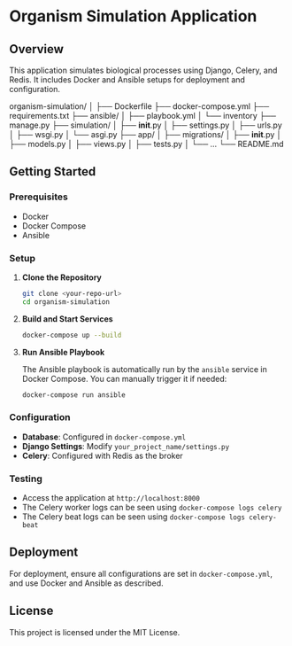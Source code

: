 # Organism Simulation Application

## Overview

This application simulates biological processes using Django, Celery, and Redis. It includes Docker and Ansible setups for deployment and configuration.


organism-simulation/
│
├── Dockerfile
├── docker-compose.yml
├── requirements.txt
├── ansible/
│   ├── playbook.yml
│   └── inventory
├── manage.py
├── simulation/
│   ├── __init__.py
│   ├── settings.py
│   ├── urls.py
│   ├── wsgi.py
│   └── asgi.py
├── app/
│   ├── migrations/
│   ├── __init__.py
│   ├── models.py
│   ├── views.py
│   ├── tests.py
│   └── ...
└── README.md


## Getting Started

### Prerequisites

- Docker
- Docker Compose
- Ansible

### Setup

1. **Clone the Repository**

    ```bash
    git clone <your-repo-url>
    cd organism-simulation
    ```

2. **Build and Start Services**

    ```bash
    docker-compose up --build
    ```

3. **Run Ansible Playbook**

    The Ansible playbook is automatically run by the `ansible` service in Docker Compose. You can manually trigger it if needed:

    ```bash
    docker-compose run ansible
    ```

### Configuration

- **Database**: Configured in `docker-compose.yml`
- **Django Settings**: Modify `your_project_name/settings.py`
- **Celery**: Configured with Redis as the broker

### Testing

- Access the application at `http://localhost:8000`
- The Celery worker logs can be seen using `docker-compose logs celery`
- The Celery beat logs can be seen using `docker-compose logs celery-beat`

## Deployment

For deployment, ensure all configurations are set in `docker-compose.yml`, and use Docker and Ansible as described.

## License

This project is licensed under the MIT License.
